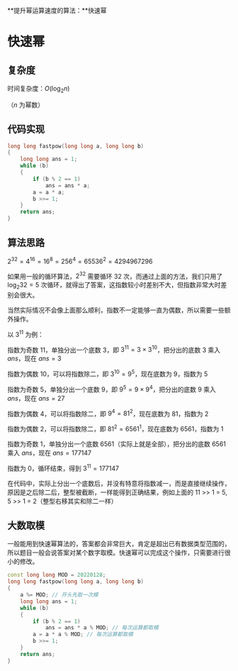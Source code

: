 **提升幂运算速度的算法：**快速幂

<!--more-->

# 快速幂

## 复杂度 

时间复杂度：$O(\log_2n)$

（$n$ 为幂数）

## 代码实现

```cpp
long long fastpow(long long a, long long b)
{
	long long ans = 1;
	while (b)
	{
		if (b % 2 == 1)
			ans = ans * a;
		a = a * a;
		b >>= 1;
	}
	return ans;
}
```

## 算法思路

$2^{32}=4^{16}=16^{8}=256^{4}=65536^{2}=4294967296$

如果用一般的循环算法，$2^{32}$ 需要循环 32 次，而通过上面的方法，我们只用了 $\log_{2}32=5$ 次循环，就得出了答案，这指数较小时差别不大，但指数非常大时差别会很大。

当然实际情况不会像上面那么顺利，指数不一定能够一直为偶数，所以需要一些额外操作。

以 $3^{11}$ 为例：

指数为奇数 $11$，单独分出一个底数 $3$，即 $3^{11}=3\times 3^{10}$，把分出的底数 $3$ 乘入 $ans$，现在 $ans = 3$

指数为偶数 $10$，可以将指数除二，即 $3^{10}=9^{5}$，现在底数为 $9$，指数为 $5$

指数为奇数 $5$，单独分出一个底数 $9$，即 $9^{5}=9\times9^{4}$，把分出的底数 $9$ 乘入 $ans$，现在 $ans = 27$

指数为偶数 $4$，可以将指数除二，即 $9^{4}=81^{2}$，现在底数为 $81$，指数为 $2$

指数为偶数 $2$，可以将指数除二，即 $81^{2}=6561^{1}$，现在底数为 $6561$，指数为 $1$

指数为奇数 $1$，单独分出一个底数 $6561$（实际上就是全部），把分出的底数 $6561$ 乘入 $ans$，现在 $ans = 177147$

指数为 $0$，循环结束，得到 $3^{11}=177147$

在代码中，实际上分出一个底数后，并没有特意将指数减一，而是直接继续操作，原因是之后除二后，整型被截断，一样能得到正确结果，例如上面的 11 >> 1 = 5, 5 >> 1 = 2（整型右移其实和除二一样）

## 大数取模

一般能用到快速幂算法的，答案都会非常巨大，肯定是超出已有数据类型范围的，所以题目一般会说答案对某个数字取模。快速幂可以完成这个操作，只需要进行很小的修改。

```cpp
const long long MOD = 20220128;
long long fastpow(long long a, long long b)
{
    a %= MOD; // 开头先取一次模
	long long ans = 1;
	while (b)
	{
		if (b % 2 == 1)
			ans = ans * a % MOD; // 每次运算都取模
		a = a * a % MOD; // 每次运算都取模
		b >>= 1;
	}
	return ans;
}
```

